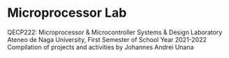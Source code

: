 # Microprocessor Lab
QECP222: Microprocessor & Microcontroller Systems & Design Laboratory  
Ateneo de Naga University, First Semester of School Year 2021-2022  
Compilation of projects and activities by Johannes Andrei Unana  
